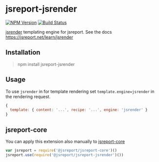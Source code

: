# jsreport-jsrender
[![NPM Version](http://img.shields.io/npm/v/jsreport-jsrender.svg?style=flat-square)](https://npmjs.com/package/jsreport-jsrender)
[![Build Status](https://travis-ci.org/jsreport/jsreport-jsrender.png?branch=master)](https://travis-ci.org/jsreport/jsreport-jsrender)

[jsrender](https://github.com/borismoore/jsrender) templating engine for jsreport.
See the docs https://jsreport.net/learn/jsrender

## Installation
> npm install jsreport-jsrender

## Usage
To use `jsrender` in for template rendering set `template.engine=jsrender` in the rendering request.

```js
{
  template: { content: '...', recipe: '...', engine: 'jsrender' }
}
```

## jsreport-core
You can apply this extension also manually to [jsreport-core](https://github.com/jsreport/jsreport-core)

```js
var jsreport = require('@jsreport/jsreport-core')()
jsreport.use(require('@jsreport/jsreport-jsrender')())
```
